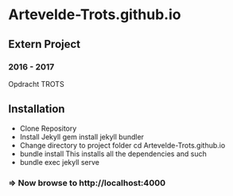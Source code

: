 # Artevelde-Trots.github.io

## Extern Project
### 2016 - 2017
Opdracht TROTS

## Installation
* Clone Repository
* Install Jekyll
gem install jekyll bundler
* Change directory to project folder
cd Artevelde-Trots.github.io
* bundle install
This installs all the dependencies and such
* bundle exec jekyll serve
### => Now browse to http://localhost:4000

